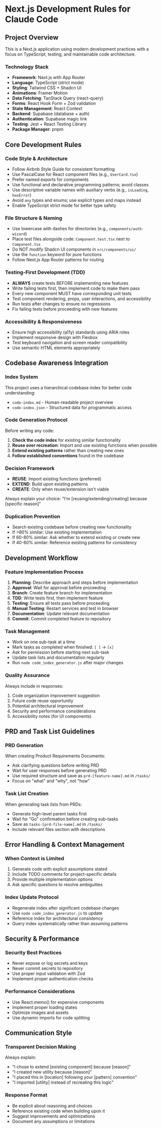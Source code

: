# Next.js Development Rules for Claude Code

## Project Overview

This is a Next.js application using modern development practices with a focus on TypeScript, testing, and maintainable code architecture.

### Technology Stack
- **Framework**: Next.js with App Router
- **Language**: TypeScript (strict mode)
- **Styling**: Tailwind CSS + Shadcn UI
- **Animations**: Framer Motion
- **Data Fetching**: TanStack Query (react-query)
- **Forms**: React Hook Form + Zod validation
- **State Management**: React Context
- **Backend**: Supabase (database + auth)
- **Authentication**: Supabase magic link
- **Testing**: Jest + React Testing Library
- **Package Manager**: pnpm

## Core Development Rules

### Code Style & Architecture
- Follow Airbnb Style Guide for consistent formatting
- Use PascalCase for React component files (e.g., `UserCard.tsx`)
- Prefer named exports for components
- Use functional and declarative programming patterns; avoid classes
- Use descriptive variable names with auxiliary verbs (e.g., `isLoading`, `hasError`)
- Avoid `any` types and enums; use explicit types and maps instead
- Enable TypeScript strict mode for better type safety

### File Structure & Naming
- Use lowercase with dashes for directories (e.g., `components/auth-wizard`)
- Place test files alongside code: `Component.test.tsx` next to `Component.tsx`
- Do NOT modify Shadcn UI components in `src/components/ui/`
- Use the `function` keyword for pure functions
- Follow Next.js App Router patterns for routing

### Testing-First Development (TDD)
- **ALWAYS** create tests BEFORE implementing new features
- Write failing tests first, then implement code to make them pass
- Every new component MUST have corresponding unit tests
- Test component rendering, props, user interactions, and accessibility
- Run tests after changes to ensure no regressions
- Fix failing tests before proceeding with new features

### Accessibility & Responsiveness
- Ensure high accessibility (a11y) standards using ARIA roles
- Implement responsive design with Flexbox
- Test keyboard navigation and screen reader compatibility
- Use semantic HTML elements appropriately

## Codebase Awareness Integration

### Index System
This project uses a hierarchical codebase index for better code understanding:
- `code-index.md` - Human-readable project overview
- `code-index.json` - Structured data for programmatic access

### Code Generation Protocol
Before writing any code:

1. **Check the code index** for existing similar functionality
2. **Reuse over recreation**: Import and use existing functions when possible
3. **Extend existing patterns** rather than creating new ones
4. **Follow established conventions** found in the codebase

### Decision Framework
- **REUSE**: Import existing functions (preferred)
- **EXTEND**: Build upon existing patterns  
- **CREATE**: Only when reuse/extension isn't viable

Always explain your choice: "I'm [reusing/extending/creating] because [specific reason]"

### Duplication Prevention
- Search existing codebase before creating new functionality
- If >80% similar: Use existing implementation
- If 60-80% similar: Ask whether to extend existing or create new
- If 40-60% similar: Reference existing patterns for consistency

## Development Workflow

### Feature Implementation Process
1. **Planning**: Describe approach and steps before implementation
2. **Approval**: Wait for approval before proceeding
3. **Branch**: Create feature branch for implementation
4. **TDD**: Write tests first, then implement feature
5. **Testing**: Ensure all tests pass before proceeding
6. **Manual Testing**: Restart services and test in browser
7. **Documentation**: Update relevant documentation
8. **Commit**: Commit completed feature to repository

### Task Management
- Work on one sub-task at a time
- Mark tasks as completed when finished: `[ ]` → `[x]`
- Ask for permission before starting next sub-task
- Update task lists and documentation regularly
- Run `node code_index_generator.js` after major changes

### Quality Assurance
Always include in responses:
1. Code organization improvement suggestion
2. Future code reuse opportunity
3. Potential architectural improvement  
4. Security and performance considerations
5. Accessibility notes (for UI components)

## PRD and Task List Guidelines

### PRD Generation
When creating Product Requirements Documents:
- Ask clarifying questions before writing PRD
- Wait for user responses before generating PRD
- Use required structure and save as `prd-[feature-name].md` in `/tasks/`
- Focus on "what" and "why", not "how"

### Task List Creation
When generating task lists from PRDs:
- Generate high-level parent tasks first
- Wait for "Go" confirmation before creating sub-tasks
- Save as `tasks-[prd-file-name].md` in `/tasks/`
- Include relevant files section with descriptions

## Error Handling & Context Management

### When Context is Limited
1. Generate code with explicit assumptions stated
2. Include TODO comments for project-specific details
3. Provide multiple implementation options
4. Ask specific questions to resolve ambiguities

### Index Update Protocol
- Regenerate index after significant codebase changes
- Use `node code_index_generator.js` to update
- Reference index for architectural consistency
- Query index systematically rather than assuming patterns

## Security & Performance

### Security Best Practices
- Never expose or log secrets and keys
- Never commit secrets to repository
- Use proper input validation with Zod
- Implement proper authentication checks

### Performance Considerations
- Use React.memo() for expensive components
- Implement proper loading states
- Optimize images and assets
- Use dynamic imports for code splitting

## Communication Style

### Transparent Decision Making
Always explain:
- "I chose to extend [existing component] because [reason]"
- "I created new utility because [reason]"
- "I placed this in [location] following your [pattern] convention"
- "I imported [utility] instead of recreating this logic"

### Response Format
- Be explicit about reasoning and choices
- Reference existing code when building upon it
- Suggest improvements and optimizations
- Document any assumptions or limitations